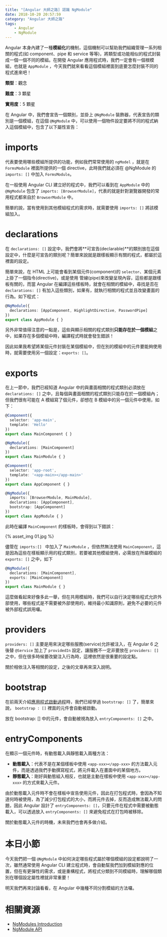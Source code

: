 ```yaml
---
title: "[Angular 大師之路] 認識 NgModule"
date: 2018-10-20 20:57:59
category: "Angular 大師之路"
tags:
	- Angular
	- NgModule
---
```


Angular 本身內建了一種**模組化**的機制，這個機制可以幫助我們組織管理一系列相關的程式(如 component、pipe 和 service 等等)，將類型或功能相似的程式封裝成一個一個不同的模組。在開發 Angular 應用程式時，我們一定會有一個根模組，也就是 `AppModule` ，今天我們就來看看這個模組裡面到底要怎麼封裝不同的程式進來吧！

<!-- more -->

**類型**：觀念

**難度**：3 顆星

**實用度**：5 顆星

在 Angular 中，我們會宣告一個類別，並掛上 `@NgModule` 裝飾器，代表宣告的類別是一個模組，在這個 `@NgModule` 中，可以使用一個物件設定要將不同的程式納入這個模組中，包含了以下屬性宣告：

# imports

代表要使用哪些模組所提供的功能，例如我們常常使用的 `ngModel` ，就是在 `FormsModule` 裡面所提供的一個 directive，此時我們就必須在 @NgModule 的 `imports: []` 中加入 `FormsModule`。

在一般使用 Angular CLI 建立好的程式中，我們可以看到在 `AppModule` 中的 `@NgModule` 包含了 `imports: [BrowserModule]`，代表的就是針對瀏覽器開發的常用程式都來自於 `BrowserModule` 中。

簡單的說，當有使用到其他模組程式的需求時，就需要使用 `imports: []` 將該模組加入。

  # declarations

在 `declarations: []` 設定中，我們會將**可宣告(declarable)**的類別放在這個設定中，什麼是可宣告的類別呢？簡單來說就是跟樣板顯示有關的程式，都屬於這裡面的設定。

簡單來說，在 HTML 上可能會看到某個元件(component)的 `selector`、某個元素上掛了一個指令(directive)，或是使用 管線(pipe)來改變呈現內容，這些都是跟樣板有關的，而當 Angular 在編譯這些樣板時，就會在相關的模組中，尋找是否在 `declarations: []` 有加入這些類別，如果有，就執行相關的程式並且改變畫面的行為。如下程式：

```typescript
@NgModule({
  declarations: [AppComponent, HighlightDirective, PasswordPipe]
})
export class AppModule { }
```

另外非常值得注意的一點是，這些與顯示相關的程式類別**只能存在於一個模組**之中，如果存在多個模組中時，編譯程式時就會發生錯誤！

因此如果我希望將某個元件封裝在某個模組中，但在別的模組中的元件要能夠使用時，就需要使用另一個設定：`exports: []`。

# exports

在上一節中，我們已經知道 Angular 中的與畫面相關的程式類別必須放在 `declarations: []` 之中，且每個與畫面相關的程式類別只能存在於一個模組內；但我們很有可能在 A 模組寫了個元件，卻想在 B 模組中的另一個元件中使用，如下：

```typescript
@Component({
  selector: 'app-main',
  template: 'Hello'
})
export class MainComponent { }

@NgModule({
  declarations: [MainComponent]
})
export class MainModule { }

@Component({
  selector: 'app-root',
  template: '<app-main></app-main>'
})
export class AppComponent { }

@NgModule({
  imports: [BrowserModule, MainModule],
  declarations: [AppComponent],
  bootstrap: [AppComponent]
})
export class AppModule { }
```

此時在編譯 `MainComponent` 的樣板時，會得到以下錯誤：

{% asset_img 01.jpg %}

儘管在 `imports:[] ` 中加入了 `MainModule` ，但依然無法使用 `MainComponent`，這是因為這些在樣板顯示用的程式類別，若要被其他模組使用，必需放在所屬模組的 `exports: []` 之中，如下

```typescript
@NgModule({
  declarations: [MainComponent],
  exports: [MainComponent]
})
export class MainModule { }
```

這麼做看起來好像多此一舉，但在共用模組時，我們可以自行決定哪些程式允許外部使用，哪些程式是不需要被外部使用的，維持最小知識原則，避免不必要的元件被外部程式誤用囉。

# providers

`providers: []` 主要是用來決定哪些服務(service)允許被注入，在 Angular 6 之後替 `@Service` 加上了 `providedIn` 設定，讓服務不一定非要放在 `providers: []` 之中，但在很多時候要改變注入行為時，這裡依然是很重要的設定點。

關於相依注入等相關的設定，之後的文章再來深入說明。

# bootstrap

在前兩天介紹[應用程式啟動過程](https://wellwind.idv.tw/blog/2018/10/18/mastering-angular-03-application-start/)時，我們已經學過 `bootstrap: []` 了，簡單來說， `bootstrap : []` 裡面的元件會自動被啟動。

放在 bootstrap: [] 中的元件，會自動被視為放入 `entryComponents: []` 之中。

# entryComponents

在顯示一個元件時，有動態載入與靜態載入兩種方法：

- **動態載入**：代表不是在某個樣板中使用 `<app-xxx></app-xxx>` 的方法載入元件，而是透過我們手動撰寫程式，將元件載入在畫面中的某個地方。
- **靜態載入**：剛好與動態組入相反，也就是主動在樣板中使用 `<app-xxx></app-xxx>` 的方式來載入元件。

由於動態載入元件時不會在樣板中宣告使用元件，因此在打包程式時，會因為不知道何時被使用，為了減少打包程式的大小，而將元件去掉，反而造成無法載入的問題，因此 Angular 設計了 `entryComponents: []`，只要元件在程式中需要被動態載入，可以透過放入 `entryComponents: []` 來避免程式在打包時被移除。

關於動態載入元件的時機，未來我們也會再多做介紹。

# 本日小節

今天我們把一個 `@NgModule` 中如何決定哪些程式屬於哪個模組的設定都說明了一次，雖然通常使用 Angular CLI 建立程式時，會自動幫我們加到模組對應的位置，但在有更彈性的需求，或是重構程式，將程式分類到不同模組時，理解哪個類別在哪個設定屬性裡就非常重要！

明天我們再來討論看看，在 Angular 中幾種不同分割模組的方法囉。

# 相關資源

- [NgModules Introduction](https://angular.io/guide/ngmodules)
- [NgModule API](https://angular.io/guide/ngmodule-ap)